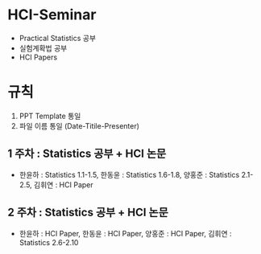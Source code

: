# HCI-Seminar
- Practical Statistics 공부
- 실험계확법 공부
- HCI Papers

# 규칙
1. PPT Template 통일 
2. 파일 이름 통일 (Date-Titile-Presenter)

## 1 주차 : Statistics 공부 + HCI 논문
- 한윤하 : Statistics 1.1-1.5, 한동윤 : Statistics 1.6-1.8, 양홍준 : Statistics 2.1-2.5, 김휘연 : HCI Paper

## 2 주차 : Statistics 공부 + HCI 논문
- 한윤하 : HCI Paper, 한동윤 : HCI Paper, 양홍준 : HCI Paper, 김휘연 : Statistics 2.6-2.10
